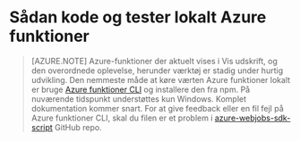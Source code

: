 <properties
    pageTitle="Udvikle og køre Azure funktioner lokalt | Microsoft Azure"
    description="Lær, hvordan du kode og teste Azure funktioner på din lokale computer, før du kører dem på Azure funktioner"
    services="functions"
    documentationCenter="na"
    authors="lindydonna"
    manager="erikre"
    editor=""/>

<tags
    ms.service="functions"
    ms.workload="na"
    ms.tgt_pltfrm="multiple"
    ms.devlang="multiple"
    ms.topic="article"
    ms.date="10/25/2016"
    ms.author="donnam"/>

# <a name="how-to-code-and-test-azure-functions-locally"></a>Sådan kode og tester lokalt Azure funktioner 

> [AZURE.NOTE] Azure-funktioner der aktuelt vises i Vis udskrift, og den overordnede oplevelse, herunder værktøj er stadig under hurtig udvikling. Den nemmeste måde at køre værten Azure funktioner lokalt er bruge [Azure funktioner CLI](https://go.microsoft.com/fwlink/?linkid=832752) og installere den fra npm. På nuværende tidspunkt understøttes kun Windows. Komplet dokumentation kommer snart. For at give feedback eller en fil fejl på Azure funktioner CLI, skal du filen er et problem i [azure-webjobs-sdk-script](https://github.com/Azure/azure-webjobs-sdk-script) GitHub repo. 

